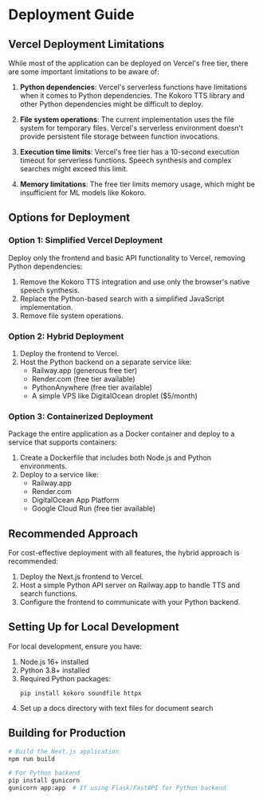 # Deployment Guide

## Vercel Deployment Limitations

While most of the application can be deployed on Vercel's free tier, there are some important limitations to be aware of:

1. **Python dependencies**: Vercel's serverless functions have limitations when it comes to Python dependencies. The Kokoro TTS library and other Python dependencies might be difficult to deploy.

2. **File system operations**: The current implementation uses the file system for temporary files. Vercel's serverless environment doesn't provide persistent file storage between function invocations.

3. **Execution time limits**: Vercel's free tier has a 10-second execution timeout for serverless functions. Speech synthesis and complex searches might exceed this limit.

4. **Memory limitations**: The free tier limits memory usage, which might be insufficient for ML models like Kokoro.

## Options for Deployment

### Option 1: Simplified Vercel Deployment

Deploy only the frontend and basic API functionality to Vercel, removing Python dependencies:

1. Remove the Kokoro TTS integration and use only the browser's native speech synthesis.
2. Replace the Python-based search with a simplified JavaScript implementation.
3. Remove file system operations.

### Option 2: Hybrid Deployment

1. Deploy the frontend to Vercel.
2. Host the Python backend on a separate service like:
   - Railway.app (generous free tier)
   - Render.com (free tier available)
   - PythonAnywhere (free tier available)
   - A simple VPS like DigitalOcean droplet ($5/month)

### Option 3: Containerized Deployment

Package the entire application as a Docker container and deploy to a service that supports containers:

1. Create a Dockerfile that includes both Node.js and Python environments.
2. Deploy to a service like:
   - Railway.app
   - Render.com
   - DigitalOcean App Platform
   - Google Cloud Run (free tier available)

## Recommended Approach

For cost-effective deployment with all features, the hybrid approach is recommended:

1. Deploy the Next.js frontend to Vercel.
2. Host a simple Python API server on Railway.app to handle TTS and search functions.
3. Configure the frontend to communicate with your Python backend.

## Setting Up for Local Development

For local development, ensure you have:

1. Node.js 16+ installed
2. Python 3.8+ installed
3. Required Python packages:
   ```
   pip install kokoro soundfile httpx
   ```
4. Set up a docs directory with text files for document search

## Building for Production

```bash
# Build the Next.js application
npm run build

# For Python backend
pip install gunicorn
gunicorn app:app  # If using Flask/FastAPI for Python backend
``` 